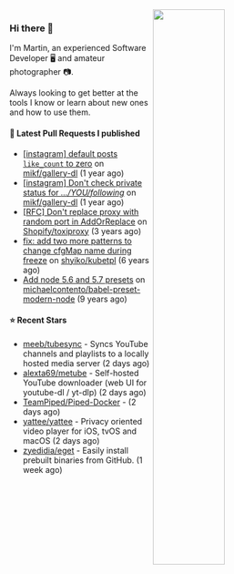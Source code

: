 <img align="right" src="https://github-profile-summary-cards.vercel.app/api/cards/profile-details?username=tinnet&theme=github" width="50%"/>
<h3 class="mt-n3">Hi there 👋</h3>

I'm Martin, an experienced Software Developer 🖥️ and amateur photographer 📷.

Always looking to get better at the tools I know or learn about new ones and how to use them.

#### 🔨 Latest Pull Requests I published

- [[instagram] default posts `like_count` to zero](https://github.com/mikf/gallery-dl/pull/5323) on [mikf/gallery-dl](https://github.com/mikf/gallery-dl) (1 year ago)
- [[instagram] Don&#39;t check private status for *.../YOU/following*](https://github.com/mikf/gallery-dl/pull/5322) on [mikf/gallery-dl](https://github.com/mikf/gallery-dl) (1 year ago)
- [[RFC] Don&#39;t replace proxy with random port in AddOrReplace](https://github.com/Shopify/toxiproxy/pull/356) on [Shopify/toxiproxy](https://github.com/Shopify/toxiproxy) (3 years ago)
- [fix: add two more patterns to change cfgMap name during freeze](https://github.com/shyiko/kubetpl/pull/12) on [shyiko/kubetpl](https://github.com/shyiko/kubetpl) (6 years ago)
- [Add node 5.6 and 5.7 presets](https://github.com/michaelcontento/babel-preset-modern-node/pull/35) on [michaelcontento/babel-preset-modern-node](https://github.com/michaelcontento/babel-preset-modern-node) (9 years ago)

#### ⭐ Recent Stars

- [meeb/tubesync](https://github.com/meeb/tubesync) - Syncs YouTube channels and playlists to a locally hosted media server (2 days ago)
- [alexta69/metube](https://github.com/alexta69/metube) - Self-hosted YouTube downloader (web UI for youtube-dl / yt-dlp) (2 days ago)
- [TeamPiped/Piped-Docker](https://github.com/TeamPiped/Piped-Docker) -  (2 days ago)
- [yattee/yattee](https://github.com/yattee/yattee) - Privacy oriented video player for iOS, tvOS and macOS (2 days ago)
- [zyedidia/eget](https://github.com/zyedidia/eget) - Easily install prebuilt binaries from GitHub. (1 week ago)
